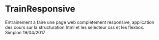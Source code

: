 # TrainResponsive

Entrainement a faire une page web completement responsive, application des cours sur la structuration html et les selecteur css et les flexbox. Simplon 19/04/2017

